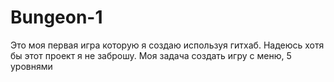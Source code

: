 # Bungeon-1
Это моя первая игра которую я создаю используя гитхаб. Надеюсь хотя бы этот проект я не заброшу. Моя задача создать игру с меню, 5 уровнями

